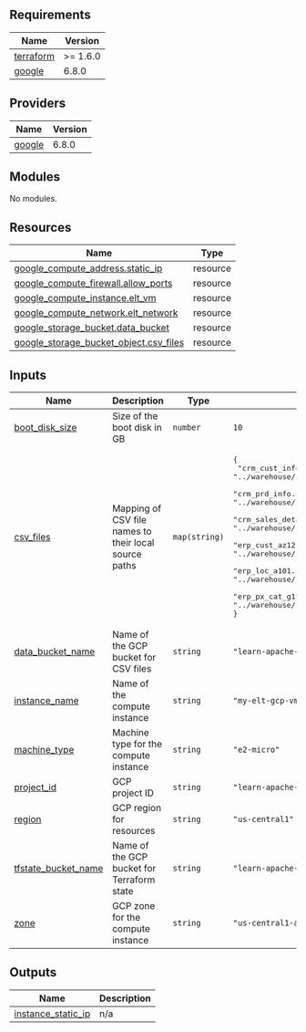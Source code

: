 ## Requirements

| Name | Version |
|------|---------|
| <a name="requirement_terraform"></a> [terraform](#requirement\_terraform) | >= 1.6.0 |
| <a name="requirement_google"></a> [google](#requirement\_google) | 6.8.0 |

## Providers

| Name | Version |
|------|---------|
| <a name="provider_google"></a> [google](#provider\_google) | 6.8.0 |

## Modules

No modules.

## Resources

| Name | Type |
|------|------|
| [google_compute_address.static_ip](https://registry.terraform.io/providers/hashicorp/google/6.8.0/docs/resources/compute_address) | resource |
| [google_compute_firewall.allow_ports](https://registry.terraform.io/providers/hashicorp/google/6.8.0/docs/resources/compute_firewall) | resource |
| [google_compute_instance.elt_vm](https://registry.terraform.io/providers/hashicorp/google/6.8.0/docs/resources/compute_instance) | resource |
| [google_compute_network.elt_network](https://registry.terraform.io/providers/hashicorp/google/6.8.0/docs/resources/compute_network) | resource |
| [google_storage_bucket.data_bucket](https://registry.terraform.io/providers/hashicorp/google/6.8.0/docs/resources/storage_bucket) | resource |
| [google_storage_bucket_object.csv_files](https://registry.terraform.io/providers/hashicorp/google/6.8.0/docs/resources/storage_bucket_object) | resource |

## Inputs

| Name | Description | Type | Default | Required |
|------|-------------|------|---------|:--------:|
| <a name="input_boot_disk_size"></a> [boot\_disk\_size](#input\_boot\_disk\_size) | Size of the boot disk in GB | `number` | `10` | no |
| <a name="input_csv_files"></a> [csv\_files](#input\_csv\_files) | Mapping of CSV file names to their local source paths | `map(string)` | <pre>{<br/>  "crm_cust_info.csv": "../warehouse/input_data/source_crm/cust_info_new.csv",<br/>  "crm_prd_info.csv": "../warehouse/input_data/source_crm/prd_info.csv",<br/>  "crm_sales_details.csv": "../warehouse/input_data/source_crm/sales_details.csv",<br/>  "erp_cust_az12.csv": "../warehouse/input_data/source_erp/cust_az12.csv",<br/>  "erp_loc_a101.csv": "../warehouse/input_data/source_erp/loc_a101.csv",<br/>  "erp_px_cat_g1v2.csv": "../warehouse/input_data/source_erp/px_cat_g1v2.csv"<br/>}</pre> | no |
| <a name="input_data_bucket_name"></a> [data\_bucket\_name](#input\_data\_bucket\_name) | Name of the GCP bucket for CSV files | `string` | `"learn-apache-443615-dbt-bike-insights-data"` | no |
| <a name="input_instance_name"></a> [instance\_name](#input\_instance\_name) | Name of the compute instance | `string` | `"my-elt-gcp-vm"` | no |
| <a name="input_machine_type"></a> [machine\_type](#input\_machine\_type) | Machine type for the compute instance | `string` | `"e2-micro"` | no |
| <a name="input_project_id"></a> [project\_id](#input\_project\_id) | GCP project ID | `string` | `"learn-apache-443615"` | no |
| <a name="input_region"></a> [region](#input\_region) | GCP region for resources | `string` | `"us-central1"` | no |
| <a name="input_tfstate_bucket_name"></a> [tfstate\_bucket\_name](#input\_tfstate\_bucket\_name) | Name of the GCP bucket for Terraform state | `string` | `"learn-apache-443615-tfstate"` | no |
| <a name="input_zone"></a> [zone](#input\_zone) | GCP zone for the compute instance | `string` | `"us-central1-a"` | no |

## Outputs

| Name | Description |
|------|-------------|
| <a name="output_instance_static_ip"></a> [instance\_static\_ip](#output\_instance\_static\_ip) | n/a |
